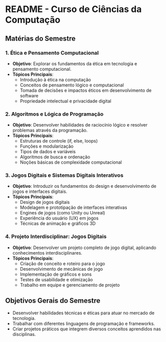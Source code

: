 # README - Curso de Ciências da Computação

## Matérias do Semestre

### 1. **Ética e Pensamento Computacional**
   - **Objetivo**: Explorar os fundamentos da ética em tecnologia e pensamento computacional.
   - **Tópicos Principais**:
     - Introdução à ética na computação
     - Conceitos de pensamento lógico e computacional
     - Tomada de decisões e impactos éticos em desenvolvimento de software
     - Propriedade intelectual e privacidade digital

### 2. **Algoritmos e Lógica de Programação**
   - **Objetivo**: Desenvolver habilidades de raciocínio lógico e resolver problemas através da programação.
   - **Tópicos Principais**:
     - Estruturas de controle (if, else, loops)
     - Funções e modularização
     - Tipos de dados e variáveis
     - Algoritmos de busca e ordenação
     - Noções básicas de complexidade computacional

### 3. **Jogos Digitais e Sistemas Digitais Interativos**
   - **Objetivo**: Introduzir os fundamentos do design e desenvolvimento de jogos e interfaces digitais.
   - **Tópicos Principais**:
     - Design de jogos digitais
     - Modelagem e prototipação de interfaces interativas
     - Engines de jogos (como Unity ou Unreal)
     - Experiência do usuário (UX) em jogos
     - Técnicas de animação e gráficos 3D

### 4. **Projeto Interdisciplinar: Jogos Digitais**
   - **Objetivo**: Desenvolver um projeto completo de jogo digital, aplicando conhecimentos interdisciplinares.
   - **Tópicos Principais**:
     - Criação de conceito e roteiro para o jogo
     - Desenvolvimento de mecânicas de jogo
     - Implementação de gráficos e sons
     - Testes de usabilidade e otimização
     - Trabalho em equipe e gerenciamento de projeto

## Objetivos Gerais do Semestre
- Desenvolver habilidades técnicas e éticas para atuar no mercado de tecnologia.
- Trabalhar com diferentes linguagens de programação e frameworks.
- Criar projetos práticos que integrem diversos conceitos aprendidos nas disciplinas.

